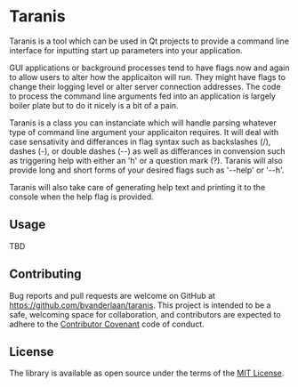 # Taranis

Taranis is a tool which can be used in Qt projects to provide a command line interface for inputting start up parameters into your application.

GUI applications or background processes tend to have flags now and again to allow users to alter how the applicaiton will run. They might have 
flags to change their logging level or alter server connection addresses. The code to process the command line arguments fed into an application
is largely boiler plate but to do it nicely is a bit of a pain.

Taranis is a class you can instanciate which will handle parsing whatever type of command line argument your applicaiton requires. It will deal with
case sensativity and differances in flag syntax such as backslashes (/), dashes (-), or double dashes (--) as well as differances in convension such as
triggering help with either an 'h' or a question mark (?). Taranis will also provide long and short forms of your desired flags such as '--help' or '--h'.

Taranis will also take care of generating help text and printing it to the console when the help flag is provided.

## Usage

TBD

## Contributing

Bug reports and pull requests are welcome on GitHub at https://github.com/bvanderlaan/taranis. This project is intended to be a safe, welcoming space for 
collaboration, and contributors are expected to adhere to the [Contributor Covenant](http://contributor-covenant.org) code of conduct.

## License

The library is available as open source under the terms of the [MIT License](http://opensource.org/licenses/MIT).